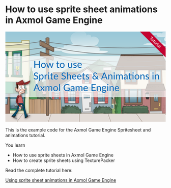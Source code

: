 # How to use sprite sheet animations in Axmol Game Engine

<a href="https://www.codeandweb.com/texturepacker/tutorials/animations-and-spritesheets-in-axmol-game-engine">
<img src="./doc/animations-and-spritesheets-in-axmol-game-engine.png" alt="How to use sprite sheet animations in Axmol Game Engine"/>
</a>

This is the example code for the Axmol Game Engine Spritesheet and animations tutorial.

You learn 

- How to use sprite sheets in Axmol Game Engine
- How to create sprite sheets using TexturePacker


Read the complete tutorial here:

[Using sprite sheet animations in Axmol Game Engine](https://www.codeandweb.com/texturepacker/tutorials/animations-and-spritesheets-in-axmol-game-engine)
